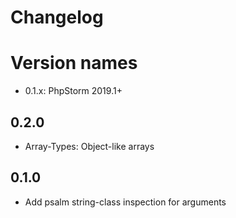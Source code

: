 Changelog
=========

# Version names
* 0.1.x: PhpStorm 2019.1+

## 0.2.0
* Array-Types: Object-like arrays

## 0.1.0
* Add psalm string-class inspection for arguments
